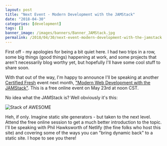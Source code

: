 ```yaml
---
layout: post
title: "Next Event - Modern Development with the JAMStack"
date: "2018-04-30"
categories: [development]
tags: []
banner_image: /images/banners/Banner_JAMStack.jpg
permalink: /2018/04/30/next-event-modern-development-with-the-jamstack
---
```


First off - my apologies for being a bit quiet here. I had two trips in a row, some big things (good things) happening at work, and some projects that aren't necessarily blog worthy yet, but hopefully I'll have some cool stuff to share soon. 

With that out of the way, I'm happy to announce I'll be speaking at another [Certified Fresh](https://certifiedfreshevents.com/) event next month, ["Modern Web Development with the JAMStack"](https://certifiedfreshevents.com/events/jamstack/). This is a free online event on May 23rd at noon CST. 

No idea what the JAMStack is? Well obviously it's this:

![Stack of AWESOME](https://static.raymondcamden.com/images/2018/04/jamstack.jpg)

Heh, if only. Imagine static site generators - but taken to the next level. Attend the free online session to get a much better introduction to the topic. I'll be speaking with Phil Hawksworth of Netlify (the fine folks who host this site) and covering some of the ways you can "bring dynamic back" to a static site. I hope to see you there!